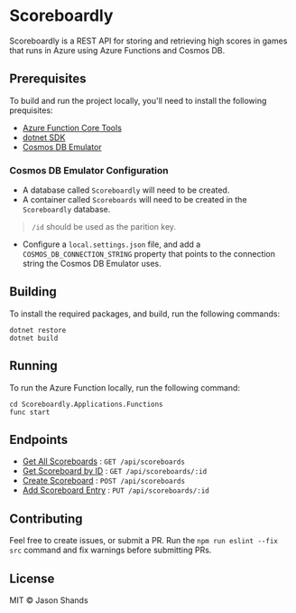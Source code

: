# Scoreboardly
Scoreboardly is a REST API for storing and retrieving high scores in games that runs in Azure using Azure Functions and Cosmos DB.

## Prerequisites
To build and run the project locally, you'll need to install the following prequisites:
* [Azure Function Core Tools](https://docs.microsoft.com/en-us/azure/azure-functions/functions-run-local?tabs=v4%2Cwindows%2Ccsharp%2Cportal%2Cbash)
* [dotnet SDK](https://dotnet.microsoft.com/en-us/download)
* [Cosmos DB Emulator](https://docs.microsoft.com/en-us/azure/cosmos-db/local-emulator?tabs=ssl-netstd21)

### Cosmos DB Emulator Configuration
* A database called `Scoreboardly` will need to be created.
* A container called `Scoreboards` will need to be created in the `Scoreboardly` database.
> `/id` should be used as the parition key.
* Configure a `local.settings.json` file, and add a `COSMOS_DB_CONNECTION_STRING` property that points to the connection string the Cosmos DB Emulator uses.

## Building
To install the required packages, and build, run the following commands:
```
dotnet restore
dotnet build
```

## Running
To run the Azure Function locally, run the following command:
```
cd Scoreboardly.Applications.Functions
func start
```

## Endpoints
* [Get All Scoreboards](Docs/GetScoreboards.md) : `GET /api/scoreboards`
* [Get Scoreboard by ID](Docs/GetScoreboardById.md) : `GET /api/scoreboards/:id`
* [Create Scoreboard](Docs/CreateScoreboard.md) : `POST /api/scoreboards`
* [Add Scoreboard Entry](Docs/AddScoreboardEntry.md) : `PUT /api/scoreboards/:id`

## Contributing

Feel free to create issues, or submit a PR. Run the `npm run eslint --fix src` command and fix warnings before submitting PRs.

## License

MIT © Jason Shands
